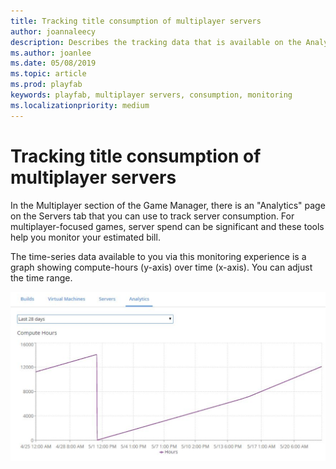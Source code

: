 ```yaml
---
title: Tracking title consumption of multiplayer servers
author: joannaleecy
description: Describes the tracking data that is available on the Analytics page of the Multiplayer > Multiplayer Servers section in Game Manager.
ms.author: joanlee
ms.date: 05/08/2019
ms.topic: article
ms.prod: playfab
keywords: playfab, multiplayer servers, consumption, monitoring
ms.localizationpriority: medium
---
```


# Tracking title consumption of multiplayer servers

In the Multiplayer section of the Game Manager, there is an "Analytics" page on the Servers tab that you can use to track server consumption. For multiplayer-focused games, server spend can be significant and these tools help you monitor your estimated bill.

The time-series data available to you via this monitoring experience is a graph showing compute-hours (y-axis) over time (x-axis). You can adjust the time range.

![Graph of compute hours](media/tutorials/multiplayer-compute-hours.png)  